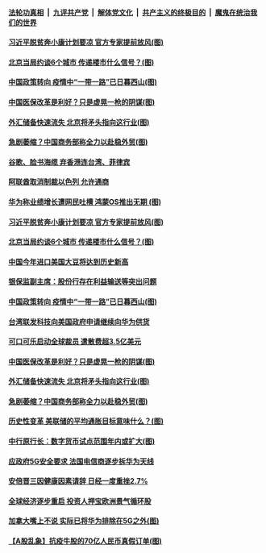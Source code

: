 

####  [法轮功真相](../../../../basic/blob/master/README.md?t=08310003) &nbsp;|&nbsp; [九评共产党](../../../../9ping.md/blob/master/README.md?t=08310003) &nbsp;|&nbsp; [解体党文化](../../../../jtdwh.md/blob/master/README.md?t=08310003)  &nbsp;|&nbsp; [共产主义的终极目的](../../../../gczydzjmd.md/blob/master/README.md?t=08310003) &nbsp;|&nbsp; [魔鬼在统治我们的世界](../../../../mgztzwmdsj.md/blob/master/README.md?t=08310003) 

#### [习近平脱贫奔小康计划要凉 官方专家提前放风(图)](../pages/p5/944560.md?t=08310003) 

#### [北京当局约谈6个城市 传递楼市什么信号？(图)](../pages/p5/944576.md?t=08310003) 

#### [中国政策转向 疫情中“一带一路”已日暮西山(图)](../pages/p5/944556.md?t=08310003) 

#### [中国医保改革是利好？只是虚晃一枪的阴谋(图)](../pages/p5/944498.md?t=08310003) 

#### [外汇储备快速流失 北京将矛头指向这行业(图)](../pages/p5/944470.md?t=08310003) 

#### [急剧萎缩？中国商务部称全力以赴稳外贸(图)](../pages/p5/944465.md?t=08310003) 

#### [谷歌、脸书海缆 弃香港连台湾、菲律宾](../pages/p5/944654.md?t=08310003) 

#### [阿联酋取消制裁以色列 允许通商](../pages/p5/944647.md?t=08310003) 

#### [华为称业绩增长遭网民吐槽 鸿蒙OS推出无期&nbsp;(图)](../pages/p5/944614.md?t=08310003) 

#### [习近平脱贫奔小康计划要凉 官方专家提前放风(图)](../pages/p5/944560.md?t=08310003) 

#### [北京当局约谈6个城市 传递楼市什么信号？(图)](../pages/p5/944576.md?t=08310003) 

#### [中国今年进口美国大豆将达到历史新高](../pages/p5/944573.md?t=08310003) 

#### [银保监副主席：股份行存在利益输送等突出问题](../pages/p5/944557.md?t=08310003) 

#### [中国政策转向 疫情中“一带一路”已日暮西山(图)](../pages/p5/944556.md?t=08310003) 

#### [台湾联发科技向美国政府申请继续向华为供货](../pages/p5/944553.md?t=08310003) 

#### [可口可乐启动全球裁员 遣散费超3.5亿美元](../pages/p5/944552.md?t=08310003) 

#### [中国医保改革是利好？只是虚晃一枪的阴谋(图)](../pages/p5/944498.md?t=08310003) 

#### [外汇储备快速流失 北京将矛头指向这行业(图)](../pages/p5/944470.md?t=08310003) 

#### [急剧萎缩？中国商务部称全力以赴稳外贸(图)](../pages/p5/944465.md?t=08310003) 

#### [历史性变革 美联储的平均通胀目标意味什么？(图)](../pages/p5/944468.md?t=08310003) 

#### [中行原行长：数字货币试点范围年内或扩大(图)](../pages/p5/944458.md?t=08310003) 

#### [应政府5G安全要求 法国电信商逐步拆华为天线](../pages/p5/944449.md?t=08310003) 

#### [安倍晋三因健康因素请辞 日经一度重挫2.7%](../pages/p5/944443.md?t=08310003) 

#### [全球经济逐步重启 投资人押宝欧洲景气循环股](../pages/p5/944442.md?t=08310003) 

#### [加拿大嘴上不说 实际已将华为排除在5G之外(图)](../pages/p5/944440.md?t=08310003) 

#### [【A股乱象】抗疫牛股的70亿人民币真假订单(图)](../pages/p5/944398.md?t=08310003) 


